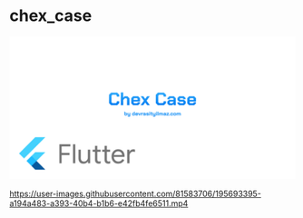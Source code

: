 # chex_case

![ss](https://github.com/mrasityilmaz/chex_case-sticky_sliverlist_app/blob/main/preview.png)

https://user-images.githubusercontent.com/81583706/195693395-a194a483-a393-40b4-b1b6-e42fb4fe6511.mp4

